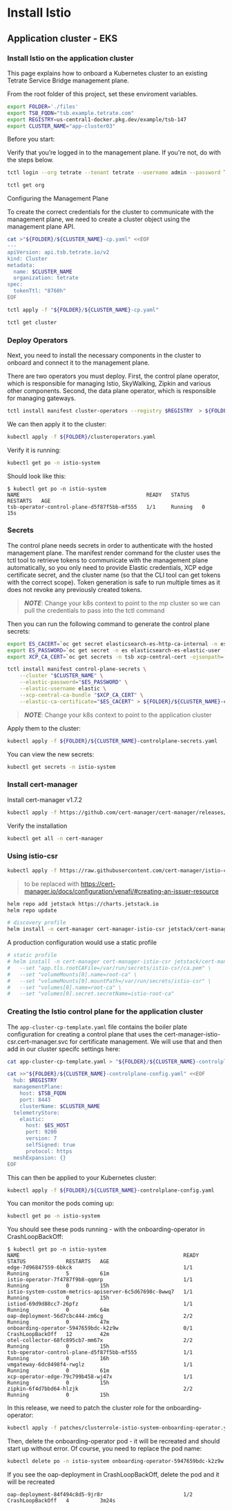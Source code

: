 # Install Istio 

## Application cluster - EKS

### Install Istio on the application cluster
This page explains how to onboard a Kubernetes cluster to an existing Tetrate Service Bridge management plane.

From the root folder of this project, set these enviroment variables.
```bash
export FOLDER='./files'
export TSB_FQDN="tsb.example.tetrate.com"
export REGISTRY=us-central1-docker.pkg.dev/example/tsb-147
export CLUSTER_NAME="app-cluster03"

```

Before you start:

Verify that you’re logged in to the management plane. If you're not, do with the steps below.

```bash
tctl login --org tetrate --tenant tetrate --username admin --password Tetrate123

tctl get org

```
Configuring the Management Plane

To create the correct credentials for the cluster to communicate with the management plane, we need to create a cluster object using the management plane API.

```bash
cat >"${FOLDER}/${CLUSTER_NAME}-cp.yaml" <<EOF
---
apiVersion: api.tsb.tetrate.io/v2
kind: Cluster
metadata:
  name: $CLUSTER_NAME
  organization: tetrate
spec:
  tokenTtl: "8760h"
EOF

```

```bash
tctl apply -f "${FOLDER}/${CLUSTER_NAME}-cp.yaml"

tctl get cluster

```

### Deploy Operators
Next, you need to install the necessary components in the cluster to onboard and connect it to the management plane.

There are two operators you must deploy. First, the control plane operator, which is responsible for managing Istio, SkyWalking, Zipkin and various other components. Second, the data plane operator, which is responsible for managing gateways.

```bash
tctl install manifest cluster-operators --registry $REGISTRY  > ${FOLDER}/clusteroperators.yaml

```

We can then apply it to the cluster:
```bash
kubectl apply -f ${FOLDER}/clusteroperators.yaml

```
Verify it is running:
```bash
kubectl get po -n istio-system

```
Should look like this:
```console
$ kubectl get po -n istio-system
NAME                                         READY   STATUS    RESTARTS   AGE
tsb-operator-control-plane-d5f87f5bb-mf555   1/1     Running   0          15s
```

### Secrets
The control plane needs secrets in order to authenticate with the hosted management plane. The manifest render command for the cluster uses the tctl tool to retrieve tokens to communicate with the management plane automatically, so you only need to provide Elastic credentials, XCP edge certificate secret, and the cluster name (so that the CLI tool can get tokens with the correct scope). Token generation is safe to run multiple times as it does not revoke any previously created tokens.

> ***NOTE***: Change your k8s context to point to the mp cluster so we can pull the credentials to pass into the tctl command

Then you can run the following command to generate the control plane secrets:
```bash
export ES_CACERT=`oc get secret elasticsearch-es-http-ca-internal -n es -o json | jq -r '.data."tls.crt"' | base64 -d | awk 'NF {sub(/\r/, ""); printf "%s\\n",$0;}'`
export ES_PASSWORD=`oc get secret -n es elasticsearch-es-elastic-user -o=jsonpath='{.data.elastic}' | base64 -d`
export XCP_CA_CERT=`oc get secrets -n tsb xcp-central-cert -ojsonpath='{.data.ca\.crt}' | base64 -d`

tctl install manifest control-plane-secrets \
    --cluster "$CLUSTER_NAME" \
    --elastic-password="$ES_PASSWORD" \
    --elastic-username elastic \
    --xcp-central-ca-bundle "$XCP_CA_CERT" \
    --elastic-ca-certificate="$ES_CACERT" > ${FOLDER}/${CLUSTER_NAME}-controlplane-secrets.yaml

```
> ***NOTE***: Change your k8s context to point to the application cluster

Apply them to the cluster:
```bash
kubectl apply -f ${FOLDER}/${CLUSTER_NAME}-controlplane-secrets.yaml

```

You can view the new secrets:
```bash
kubectl get secrets -n istio-system

```

### Install cert-manager

Install cert-manager v1.7.2
```bash
kubectl apply -f https://github.com/cert-manager/cert-manager/releases/download/v1.7.2/cert-manager.yaml

```

Verify the installation
```bash
kubectl get all -n cert-manager

```

### Using istio-csr
```bash
kubectl apply -f https://raw.githubusercontent.com/cert-manager/istio-csr/main/docs/example-issuer.yaml

```

> to be replaced with https://cert-manager.io/docs/configuration/venafi/#creating-an-issuer-resource

```bash
helm repo add jetstack https://charts.jetstack.io
helm repo update

# discovery profile
helm install -n cert-manager cert-manager-istio-csr jetstack/cert-manager-istio-csr --set "app.server.clusterID=${CLUSTER_NAME}"

```

A production configuration would use a static profile
```bash
# static profile
# helm install -n cert-manager cert-manager-istio-csr jetstack/cert-manager-istio-csr \
# 	--set "app.tls.rootCAFile=/var/run/secrets/istio-csr/ca.pem" \
# 	--set "volumeMounts[0].name=root-ca" \
# 	--set "volumeMounts[0].mountPath=/var/run/secrets/istio-csr" \
# 	--set "volumes[0].name=root-ca" \
# 	--set "volumes[0].secret.secretName=istio-root-ca"
```

### Creating the Istio control plane for the application cluster

The `app-cluster-cp-template.yaml` file contains the boiler plate configuration for creating a control plane that uses the cert-manager-istio-csr.cert-manager.svc for certificate management.  We will use that and then add in our cluster specifc settings here:

```bash
cat app-cluster-cp-template.yaml > "${FOLDER}/${CLUSTER_NAME}-controlplane-config.yaml"

cat >>"${FOLDER}/${CLUSTER_NAME}-controlplane-config.yaml" <<EOF
  hub: $REGISTRY
  managementPlane:
    host: $TSB_FQDN
    port: 8443
    clusterName: $CLUSTER_NAME
  telemetryStore:
    elastic:
      host: $ES_HOST
      port: 9200
      version: 7
      selfSigned: true
      protocol: https
  meshExpansion: {}
EOF

```

This can then be applied to your Kubernetes cluster:
```bash
kubectl apply -f ${FOLDER}/${CLUSTER_NAME}-controlplane-config.yaml

```

You can monitor the pods coming up:
```bash
kubectl get po -n istio-system

```

You should see these pods running - with the onboarding-operator in CrashLoopBackOff:
```console
$ kubectl get po -n istio-system
NAME                                                     READY   STATUS             RESTARTS   AGE
edge-7d96847559-6bkck                                    1/1     Running            5          61m
istio-operator-7f4787f9b8-qqmrp                          1/1     Running            0          15h
istio-system-custom-metrics-apiserver-6c5d67698c-8wwq7   1/1     Running            0          15h
istiod-69d9d88cc7-26pfz                                  1/1     Running            0          64m
oap-deployment-56d7cbc444-zm6cg                          2/2     Running            0          47m
onboarding-operator-5947659bdc-k2z9w                     0/1     CrashLoopBackOff   12         42m
otel-collector-68fc895cb7-mm67x                          2/2     Running            0          15h
tsb-operator-control-plane-d5f87f5bb-mf555               1/1     Running            0          16h
vmgateway-6dc8498f4-rwglz                                1/1     Running            0          61m
xcp-operator-edge-79c799b458-wj47x                       1/1     Running            0          15h
zipkin-6f4d7bbd64-hlzjk                                  2/2     Running            0          15h
```

In this release, we need to patch the cluster role for the onboarding-operator:
```bash
kubectl apply -f patches/clusterrole-istio-system-onboarding-operator.yaml

```
Then, delete the onboarding-operator pod - it will be recreated and should start up without error. Of course, you need to replace the pod name:
```bash
kubectl delete po -n istio-system onboarding-operator-5947659bdc-k2z9w

```

If you see the oap-deployment in CrashLoopBackOff, delete the pod and it will be recreated
```console
oap-deployment-84f494c8d5-9jr8r                          1/2     CrashLoopBackOff   4          3m24s
```
